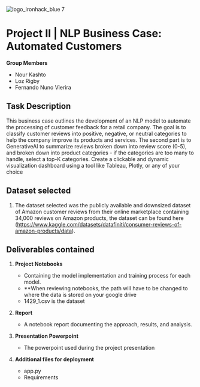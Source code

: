 ![logo_ironhack_blue 7](https://user-images.githubusercontent.com/23629340/40541063-a07a0a8a-601a-11e8-91b5-2f13e4e6b441.png)

# Project II | NLP Business Case: Automated Customers

**Group Members**

   - Nour Kashto
   - Loz Rigby
   - Fernando Nuno Vierira

## Task Description

This business case outlines the development of an NLP model to automate the processing of customer feedback for a retail company. The goal is to classify customer reviews into positive, negative, or neutral categories to help the company improve its products and services. The second part is to GenerativeAI to summarize reviews broken down into review score (0-5), and broken down into product categories - if the categories are too many to handle, select a top-K categories. Create a clickable and dynamic visualization dashboard using a tool like Tableau, Plotly, or any of your choice

## Dataset selected

1. The dataset selected was the publicly available and downsized dataset of Amazon customer reviews from their online marketplace containing 34,000 reviews on Amazon products, the dataset can be found here (https://www.kaggle.com/datasets/datafiniti/consumer-reviews-of-amazon-products/data).


## Deliverables contained

1. **Project Notebooks**
   - Containing the model implementation and training process for each model.
   - **When reviewing notebooks, the path will have to be changed to where the data is stored on your google drive
   - 1429_1.csv is the dataset 

2. **Report**
   - A notebook report documenting the approach, results, and analysis.

3. **Presentation Powerpoint**
   - The powerpoint used during the project presentation

4. **Additional files for deployment**
    - app.py
    - Requirements

